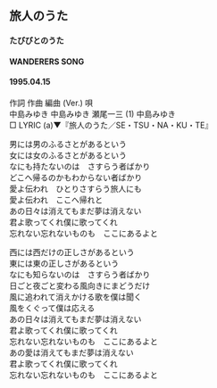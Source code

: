 ## 旅人のうた
#### たびびとのうた
#### WANDERERS SONG
#### 1995.04.15


作詞  作曲  編曲 (Ver.)   唄  
中島みゆき   中島みゆき   瀬尾一三 (1)  中島みゆき  
□ LYRIC (a)▼『旅人のうた／SE・TSU・NA・KU・TE』  
  
男には男のふるさとがあるという  
女には女のふるさとがあるという  
なにも持たないのは　さすらう者ばかり  
どこへ帰るのかもわからない者ばかり  
愛よ伝われ　ひとりさすらう旅人にも  
愛よ伝われ　ここへ帰れと  
あの日々は消えてもまだ夢は消えない  
君よ歌ってくれ僕に歌ってくれ  
忘れない忘れないものも　ここにあるよと  
  
西には西だけの正しさがあるという  
東には東の正しさがあるという  
なにも知らないのは　さすらう者ばかり  
日ごと夜ごと変わる風向きにまどうだけ  
風に追われて消えかける歌を僕は聞く  
風をくぐって僕は応える  
あの日々は消えてもまだ夢は消えない  
君よ歌ってくれ僕に歌ってくれ  
忘れない忘れないものも　ここにあるよと  
あの愛は消えてもまだ夢は消えない  
君よ歌ってくれ僕に歌ってくれ  
忘れない忘れないものも　ここにあるよと  
